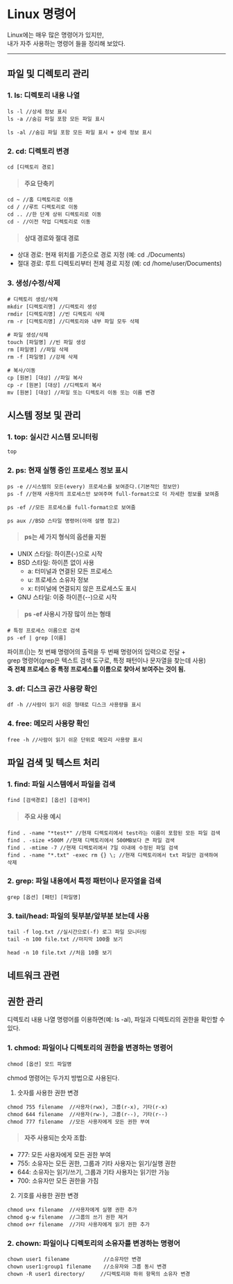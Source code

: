 # Linux 명령어

Linux에는 매우 많은 명령어가 있지만, <br> 
내가 자주 사용하는 명령어 들을 정리해 보았다.

-----

## 파일 및 디렉토리 관리

### 1. ls: 디렉토리 내용 나열
```
ls -l //상세 정보 표시
ls -a //숨김 파일 포함 모든 파일 표시

ls -al //숨김 파일 포함 모든 파일 표시 + 상세 정보 표시
```

### 2. cd: 디렉토리 변경
```
cd [디렉토리 경로]
```

> #### 주요 단축키
```
cd ~ //홈 디렉토리로 이동
cd / //루트 디렉토리로 이동
cd .. //한 단계 상위 디렉토리로 이동
cd - //이전 작업 디렉토리로 이동
```

> #### 상대 경로와 절대 경로
+ 상대 경로: 현재 위치를 기준으로 경로 지정 (예: cd ./Documents)
+ 절대 경로: 루트 디렉토리부터 전체 경로 지정 (예: cd /home/user/Documents)

### 3. 생성/수정/삭제
```
# 디렉토리 생성/삭제
mkdir [디렉토리명] //디렉토리 생성
rmdir [디렉토리명] //빈 디렉토리 삭제
rm -r [디렉토리명] //디렉토리와 내부 파일 모두 삭제

# 파일 생성/삭제
touch [파일명] //빈 파일 생성
rm [파일명] //파일 삭제
rm -f [파일명] //강제 삭제

# 복사/이동
cp [원본] [대상] //파일 복사
cp -r [원본] [대상] //디렉토리 복사
mv [원본] [대상] //파일 또는 디렉토리 이동 또는 이름 변경
```

## 시스템 정보 및 관리

### 1. top: 실시간 시스템 모니터링
```
top
```

### 2. ps: 현재 실행 중인 프로세스 정보 표시
```
ps -e //시스템의 모든(every) 프로세스를 보여준다.(기본적인 정보만)
ps -f //현재 사용자의 프로세스만 보여주며 full-format으로 더 자세한 정보를 보여줌

ps -ef //모든 프로세스를 full-format으로 보여줌

ps aux //BSD 스타일 명령어(아래 설명 참고)
```

> #### ps는 세 가지 형식의 옵션을 지원
+ UNIX 스타일: 하이픈(-)으로 시작
+ BSD 스타일: 하이픈 없이 사용
  + a: 터미널과 연결된 모든 프로세스
  + u: 프로세스 소유자 정보
  + x: 터미널에 연결되지 않은 프로세스도 표시
+ GNU 스타일: 이중 하이픈(--)으로 시작

> #### ps -ef 사용시 가장 많이 쓰는 형태
```
# 특정 프로세스 이름으로 검색
ps -ef | grep [이름]
```
파이프(|)는 첫 번째 명령어의 출력을 두 번째 명령어의 입력으로 전달 + <br>
grep 명령어(grep은 텍스트 검색 도구로, 특정 패턴이나 문자열을 찾는데 사용) <br>
**즉 전체 프로세스 중 특정 프로세스를 이름으로 찾아서 보여주는 것이 됨.**

### 3. df: 디스크 공간 사용량 확인
```
df -h //사람이 읽기 쉬운 형태로 디스크 사용량을 표시
```

### 4. free: 메모리 사용량 확인
```
free -h //사람이 읽기 쉬운 단위로 메모리 사용량 표시
```

## 파일 검색 및 텍스트 처리

### 1. find: 파일 시스템에서 파일을 검색
```
find [검색경로] [옵션] [검색어]
```

> #### 주요 사용 예시
```
find . -name "*test*" //현재 디렉토리에서 test라는 이름이 포함된 모든 파일 검색
find . -size +500M //현재 디렉토리에서 500MB보다 큰 파일 검색
find . -mtime -7 //현재 디렉토리에서 7일 이내에 수정된 파일 검색
find . -name "*.txt" -exec rm {} \; //현재 디렉토리에서 txt 파일만 검색하여 삭제
```

### 2. grep: 파일 내용에서 특정 패턴이나 문자열을 검색
```
grep [옵션] [패턴] [파일명]
```

### 3. tail/head: 파일의 뒷부분/앞부분 보는데 사용
```
tail -f log.txt //실시간으로(-f) 로그 파일 모니터링
tail -n 100 file.txt //마지막 100줄 보기

head -n 10 file.txt //처음 10줄 보기
```

## 네트워크 관련

## 권한 관리
디렉토리 내용 나열 명령어를 이용하면(예: ls -al), 파일과 디렉토리의 권한을 확인할 수 있다.

### 1. chmod: 파일이나 디렉토리의 권한을 변경하는 명령어
```
chmod [옵션] 모드 파일명
```
chmod 명령어는 두가지 방법으로 사용된다. <br>

1. 숫자를 사용한 권한 변경
```
chmod 755 filename  //사용자(rwx), 그룹(r-x), 기타(r-x)
chmod 644 filename  //사용자(rw-), 그룹(r--), 기타(r--)
chmod 777 filename  //모든 사용자에게 모든 권한 부여
```
> #### 자주 사용되는 숫자 조합:
+ 777: 모든 사용자에게 모든 권한 부여
+ 755: 소유자는 모든 권한, 그룹과 기타 사용자는 읽기/실행 권한
+ 644: 소유자는 읽기/쓰기, 그룹과 기타 사용자는 읽기만 가능
+ 700: 소유자만 모든 권한을 가짐

2. 기호를 사용한 권한 변경
```
chmod u+x filename  //사용자에게 실행 권한 추가
chmod g-w filename  //그룹의 쓰기 권한 제거
chmod o+r filename  //기타 사용자에게 읽기 권한 추가
```
  
### 2. chown: 파일이나 디렉토리의 소유자를 변경하는 명령어
```
chown user1 filename           //소유자만 변경
chown user1:group1 filename    //소유자와 그룹 동시 변경
chown -R user1 directory/     //디렉토리와 하위 항목의 소유자 변경
```
